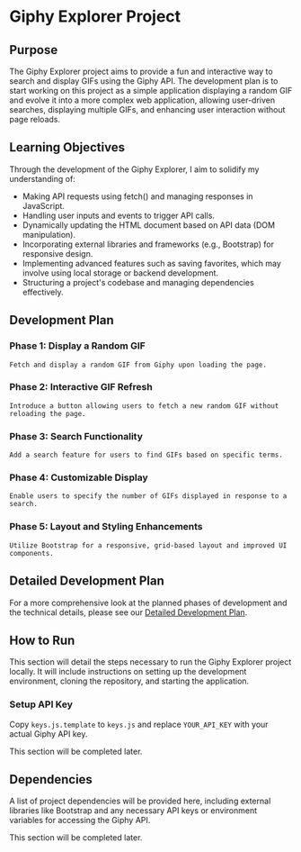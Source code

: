 # Giphy Explorer Project

## Purpose

The Giphy Explorer project aims to provide a fun and interactive way to search and display GIFs using the Giphy API. The development plan is to start working on this project as a simple application displaying a random GIF and evolve it into a more complex web application, allowing user-driven searches, displaying multiple GIFs, and enhancing user interaction without page reloads.

## Learning Objectives

Through the development of the Giphy Explorer, I aim to solidify my understanding of:

- Making API requests using fetch() and managing responses in JavaScript.
- Handling user inputs and events to trigger API calls.
- Dynamically updating the HTML document based on API data (DOM manipulation).
- Incorporating external libraries and frameworks (e.g., Bootstrap) for responsive design.
- Implementing advanced features such as saving favorites, which may involve using local storage or backend development.
- Structuring a project's codebase and managing dependencies effectively.

## Development Plan

### Phase 1: Display a Random GIF

    Fetch and display a random GIF from Giphy upon loading the page.

### Phase 2: Interactive GIF Refresh

    Introduce a button allowing users to fetch a new random GIF without reloading the page.

### Phase 3: Search Functionality

    Add a search feature for users to find GIFs based on specific terms.

### Phase 4: Customizable Display

    Enable users to specify the number of GIFs displayed in response to a search.

### Phase 5: Layout and Styling Enhancements

    Utilize Bootstrap for a responsive, grid-based layout and improved UI components.

## Detailed Development Plan

For a more comprehensive look at the planned phases of development and the technical details, please see our [Detailed Development Plan](./DEVELOPMENT_PLAN.md).

## How to Run

This section will detail the steps necessary to run the Giphy Explorer project locally. It will include instructions on setting up the development environment, cloning the repository, and starting the application.

### Setup API Key

Copy `keys.js.template` to `keys.js` and replace `YOUR_API_KEY` with your actual Giphy API key.

This section will be completed later.

## Dependencies

A list of project dependencies will be provided here, including external libraries like Bootstrap and any necessary API keys or environment variables for accessing the Giphy API.

This section will be completed later.
